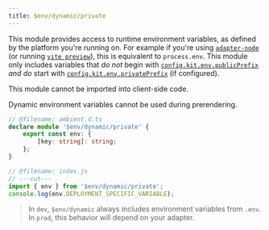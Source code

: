 ```yaml
---
title: $env/dynamic/private
---
```


This module provides access to runtime environment variables, as defined by the platform you're running on. For example if you're using [`adapter-node`](https://github.com/sveltejs/kit/tree/main/packages/adapter-node) (or running [`vite preview`](/docs/kit/reference/cli)), this is equivalent to `process.env`. This module only includes variables that _do not_ begin with [`config.kit.env.publicPrefix`](/docs/kit/reference/configuration#env) _and do_ start with [`config.kit.env.privatePrefix`](/docs/kit/reference/configuration#env) (if configured).

This module cannot be imported into client-side code.

Dynamic environment variables cannot be used during prerendering.

```ts
// @filename: ambient.d.ts
declare module '$env/dynamic/private' {
	export const env: {
		[key: string]: string;
	};
}

// @filename: index.js
// ---cut---
import { env } from '$env/dynamic/private';
console.log(env.DEPLOYMENT_SPECIFIC_VARIABLE);
```

> In `dev`, `$env/dynamic` always includes environment variables from `.env`. In `prod`, this behavior will depend on your adapter.
